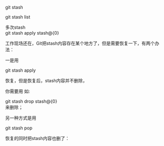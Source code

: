 git stash

git stash list

多次stash  
 git stash apply stash@{0}

工作现场还在，Git把stash内容存在某个地方了，但是需要恢复一下，有两个办法：

一是用

git stash apply

恢复，但是恢复后，stash内容并不删除，

你需要用 如: 

git stash drop stash@{0}  
来删除；

另一种方式是用

git stash pop

恢复的同时把stash内容也删了：

